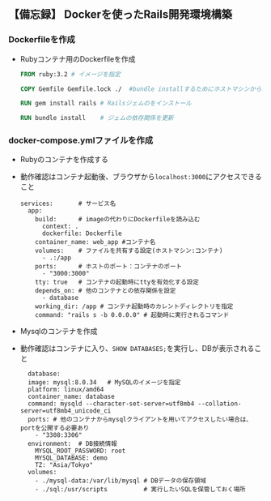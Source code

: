 ## 【備忘録】 Dockerを使ったRails開発環境構築
### Dockerfileを作成
- Rubyコンテナ用のDockerfileを作成
  ```dockerfile
  FROM ruby:3.2 # イメージを指定

  COPY Gemfile Gemfile.lock ./  #bundle installするためにホストマシンからファイルをコピー（コンテナを起動するまではファイルが共有されていない）

  RUN gem install rails # Railsジェムのをインストール

  RUN bundle install    # ジェムの依存関係を更新
  ```

### docker-compose.ymlファイルを作成
- Rubyのコンテナを作成する
- 動作確認はコンテナ起動後、ブラウザから`localhost:3000`にアクセスできること
  ```docker
  services:       # サービス名
    app:
      build:      # imageの代わりにDockerfileを読み込む
        context: .
        dockerfile: Dockerfile
      container_name: web_app #コンテナ名
      volumes:    # ファイルを共有する設定(ホストマシン:コンテナ)
        - .:/app
      ports:      # ホストのポート：コンテナのポート
        - "3000:3000"
      tty: true   # コンテナの起動時にttyを有効化する設定
      depends_on: # 他のコンテナとの依存関係を設定
        - database
      working_dir: /app # コンテナ起動時のカレントディレクトリを指定
      command: "rails s -b 0.0.0.0" # 起動時に実行されるコマンド
  ```

- Mysqlのコンテナを作成
- 動作確認はコンテナに入り、`SHOW DATABASES;`を実行し、DBが表示されること
  ```docker
    database:
    image: mysql:8.0.34   # MySQLのイメージを指定
    platform: linux/amd64
    container_name: database
    command: mysqld --character-set-server=utf8mb4 --collation-server=utf8mb4_unicode_ci
    ports: # 他のコンテナからmysqlクライアントを用いてアクセスしたい場合は、portを公開する必要あり
      - "3308:3306"
    environment:  # DB接続情報
      MYSQL_ROOT_PASSWORD: root
      MYSQL_DATABASE: demo
      TZ: "Asia/Tokyo"
    volumes:
      - ./mysql-data:/var/lib/mysql # DBデータの保存領域
      - ./sql:/usr/scripts          # 実行したいSQLを保管しておく場所
  ```
